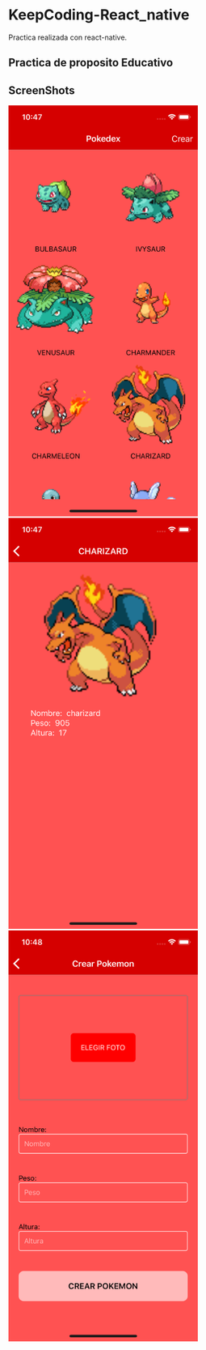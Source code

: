 # KeepCoding-React_native

Practica realizada con react-native.

Practica de proposito Educativo
---------------------------------

## ScreenShots

<p align="left">
  <img src="https://github.com/magnoscg/KeepCoding-React_native/blob/master/1.png" width="375px" height="812px"/>
  <img src="https://github.com/magnoscg/KeepCoding-React_native/blob/master/3.png" width="375px" height="812px"/>
  <img src="https://github.com/magnoscg/KeepCoding-React_native/blob/master/2.png" width="375px" height="812px"/></p>
